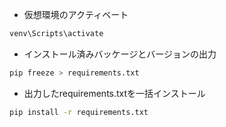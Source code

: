 * 仮想環境のアクティベート
``` bash
venv\Scripts\activate
```

* インストール済みバッケージとバージョンの出力
``` bash
pip freeze > requirements.txt
```
* 出力したrequirements.txtを一括インストール
``` bash
pip install -r requirements.txt
```